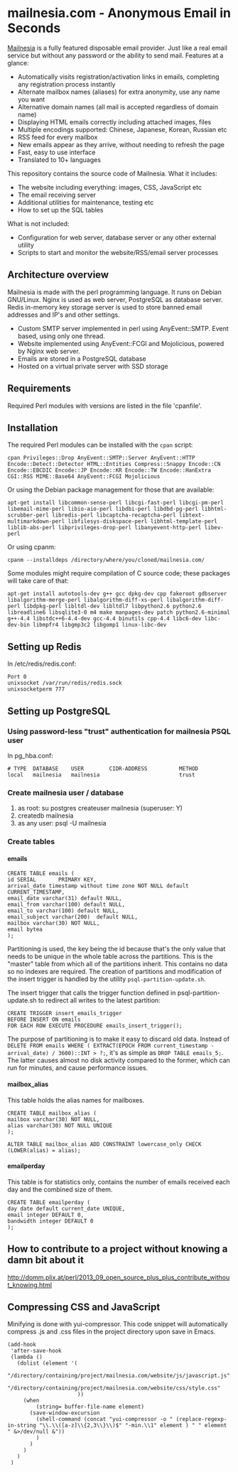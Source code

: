 # mailnesia.com - Anonymous Email in Seconds

[Mailnesia](http://mailnesia.com) is a fully featured disposable email provider.  Just like a
real email service but without any password or the ability to send
mail.  Features at a glance:

 - Automatically visits registration/activation links in
   emails, completing any registration process instantly
 - Alternate mailbox names (aliases) for extra anonymity, use any name you want
 - Alternative domain names (all mail is accepted regardless of domain name)
 - Displaying HTML emails correctly including attached images, files
 - Multiple encodings supported: Chinese, Japanese, Korean, Russian etc
 - RSS feed for every mailbox
 - New emails appear as they arrive, without needing to refresh the page
 - Fast, easy to use interface
 - Translated to 10+ languages

This repository contains the source code of Mailnesia.  What it includes:

 - The website including everything: images, CSS, JavaScript etc
 - The email receiving server
 - Additional utilities for maintenance, testing etc
 - How to set up the SQL tables

What is not included:

 - Configuration for web server, database server or any other external utility
 - Scripts to start and monitor the website/RSS/email server processes

## Architecture overview

Mailnesia is made with the perl programming language.  It runs on
Debian GNU/Linux.  Nginx is used as web server, PostgreSQL as database
server.  Redis in-memory key storage server is used to store banned
email addresses and IP's and other settings.

 - Custom SMTP server implemented in perl using AnyEvent::SMTP.  Event
   based, using only one thread.
 - Website implemented using AnyEvent::FCGI and Mojolicious, powered
   by Nginx web server.
 - Emails are stored in a PostgreSQL database
 - Hosted on a virtual private server with SSD storage

## Requirements

Required Perl modules with versions are listed in the file 'cpanfile'.

## Installation

The required Perl modules can be installed with the `cpan` script: 

    cpan Privileges::Drop AnyEvent::SMTP::Server AnyEvent::HTTP Encode::Detect::Detector HTML::Entities Compress::Snappy Encode::CN Encode::EBCDIC Encode::JP Encode::KR Encode::TW Encode::HanExtra CGI::RSS MIME::Base64 AnyEvent::FCGI Mojolicious
    
Or using the Debian package management for those that are available:

    apt-get install libcommon-sense-perl libcgi-fast-perl libcgi-pm-perl libemail-mime-perl libio-aio-perl libdbi-perl libdbd-pg-perl libhtml-scrubber-perl libredis-perl libcaptcha-recaptcha-perl libtext-multimarkdown-perl libfilesys-diskspace-perl libhtml-template-perl liblib-abs-perl libprivileges-drop-perl libanyevent-http-perl libev-perl

Or using cpanm:

    cpanm --installdeps /directory/where/you/cloned/mailnesia.com/

Some modules might require compilation of C source code; these
packages will take care of that:

    apt-get install autotools-dev g++ gcc dpkg-dev cpp fakeroot gdbserver libalgorithm-merge-perl libalgorithm-diff-xs-perl libalgorithm-diff-perl libdpkg-perl libltdl-dev libltdl7 libpython2.6 python2.6 libreadline6 libsqlite3-0 m4 make manpages-dev patch python2.6-minimal g++-4.4 libstdc++6-4.4-dev gcc-4.4 binutils cpp-4.4 libc6-dev libc-dev-bin libmpfr4 libgmp3c2 libgomp1 linux-libc-dev

## Setting up Redis

In /etc/redis/redis.conf:

    Port 0
    unixsocket /var/run/redis/redis.sock
    unixsocketperm 777


## Setting up PostgreSQL

### Using password-less "trust" authentication for mailnesia PSQL user
In pg_hba.conf:

    # TYPE  DATABASE    USER        CIDR-ADDRESS          METHOD
    local   mailnesia   mailnesia                         trust

### Create mailnesia user / database
  1. as root: su postgres
     createuser mailnesia
     (superuser: Y)
  2. createdb mailnesia
  3. as any user: psql -U mailnesia

### Create tables
#### emails

    CREATE TABLE emails (
    id SERIAL       PRIMARY KEY,
    arrival_date timestamp without time zone NOT NULL default CURRENT_TIMESTAMP,
    email_date varchar(31) default NULL,
    email_from varchar(100) default NULL,
    email_to varchar(100) default NULL,
    email_subject varchar(200)  default NULL,
    mailbox varchar(30) NOT NULL,
    email bytea
    );

Partitioning is used, the key being the id because that's the only
value that needs to be unique in the whole table across the partitions.
This is the "master" table from which all of the partitions inherit.
This contains no data so no indexes are required.  The creation of
partitions and modification of the insert trigger is handled by the
utility `psql-partition-update.sh`.

The insert trigger that calls the trigger function defined in
psql-partition-update.sh to redirect all writes to the latest partition:

    CREATE TRIGGER insert_emails_trigger
    BEFORE INSERT ON emails
    FOR EACH ROW EXECUTE PROCEDURE emails_insert_trigger();

The purpose of partitioning is to make it easy to discard old data.
Instead of `DELETE FROM emails WHERE ( EXTRACT(EPOCH FROM
current_timestamp - arrival_date) / 3600)::INT > ?;`, it's as simple
as `DROP TABLE emails_5;`.  The latter causes almost no disk activity
compared to the former, which can run for minutes, and cause
performance issues.

#### mailbox_alias

This table holds the alias names for mailboxes.

    CREATE TABLE mailbox_alias (
    mailbox varchar(30) NOT NULL,
    alias varchar(30) NOT NULL UNIQUE
    );

    ALTER TABLE mailbox_alias ADD CONSTRAINT lowercase_only CHECK (LOWER(alias) = alias);

#### emailperday

This table is for statistics only, contains the number of emails
received each day and the combined size of them.

    CREATE TABLE emailperday (
    day date default current_date UNIQUE,
    email integer DEFAULT 0,
    bandwidth integer DEFAULT 0
    );


How to contribute to a project without knowing a damn bit about it
----------

<http://domm.plix.at/perl/2013_09_open_source_plus_plus_contribute_without_knowing.html>

Compressing CSS and JavaScript
------------------------------

Minifying is done with yui-compressor.  This code snippet will
automatically compress .js and .css files in the project directory
upon save in Emacs.
    
    (add-hook 
     'after-save-hook 
     (lambda ()
       (dolist (element '(
                          "/directory/containing/project/mailnesia.com/website/js/javascript.js"
                          "/directory/containing/project/mailnesia.com/website/css/style.css"
                          ))
         (when
             (string= buffer-file-name element)
           (save-window-excursion
             (shell-command (concat "yui-compressor -o " (replace-regexp-in-string "\\.\\([a-z]\\{2,3\\}\\)$" "-min.\\1" element ) " " element " &>/dev/null &"))
             )
           )
         )
       )
     )


